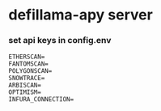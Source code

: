 # defillama-apy server

### set api keys in config.env

```
ETHERSCAN=
FANTOMSCAN=
POLYGONSCAN=
SNOWTRACE=
ARBISCAN=
OPTIMISM=
INFURA_CONNECTION=
```